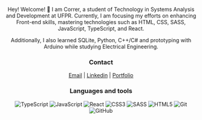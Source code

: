 <div style="text-align: center;">

Hey! Welcome! 👋
I am Correr, a student of Technology in Systems Analysis and Development at UFPR. Currently, I am focusing my efforts on enhancing Front-end skills, mastering technologies such as HTML, CSS, SASS, JavaScript, TypeScript, and React.

Additionally, I also learned SQLite, Python, C++/C# and prototyping with Arduino while studying Electrical Engineering.
  
### Contact
  [Email](mailto:rafael_correr@hotmail.com)  |
  [Linkedin](https://www.linkedin.com/in/rafael-fernando-correr/) | 
  [Portfolio](https://windfox8.github.io/portfolio-v2/)
  
### Languages ​​and tools

![TypeScript](https://img.shields.io/badge/typescript-3178C6.svg?style=for-the-badge&logo=typescript&logoColor=white)
![JavaScript](https://img.shields.io/badge/javascript-F7DF1E.svg?style=for-the-badge&logo=javascript&logoColor=white)
![React](https://img.shields.io/badge/react-%2320ADD4.svg?style=for-the-badge&logo=react&logoColor=white)
![CSS3](https://img.shields.io/badge/css3-%231572B6.svg?style=for-the-badge&logo=css3&logoColor=white)
![SASS](https://img.shields.io/badge/SASS-%23EB3D5D.svg?style=for-the-badge&logo=SASS&logoColor=white)
![HTML5](https://img.shields.io/badge/html5-%23E34F26.svg?style=for-the-badge&logo=html5&logoColor=white)
![Git](https://img.shields.io/badge/Git-F05032?style=for-the-badge&logo=git&logoColor=white)
![GitHub](https://img.shields.io/badge/GitHub-181717?style=for-the-badge&logo=github&logoColor=white)

</div>
